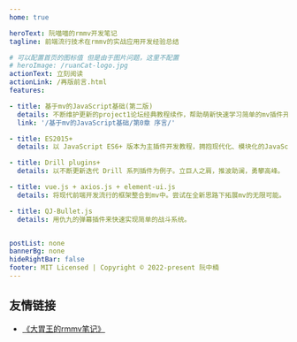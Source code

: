 ```yaml
---
home: true

heroText: 阮喵喵的rmmv开发笔记
tagline: 前端流行技术在rmmv的实战应用开发经验总结

# 可以配置首页的图标值 但是由于图片问题，这里不配置
# heroImage: /ruanCat-logo.jpg
actionText: 立刻阅读
actionLink: /再版前言.html
features:

- title: 基于mv的JavaScript基础(第二版)
  details: 不断维护更新的project1论坛经典教程续作，帮助萌新快速学习简单的mv插件开发。
  link: '/基于mv的JavaScript基础/第0章 序言/'

- title: ES2015+
  details: 以 JavaScript ES6+ 版本为主插件开发教程，拥抱现代化、模块化的JavaScript。

- title: Drill plugins+
  details: 以不断更新迭代 Drill 系列插件为例子。立巨人之肩，推波助澜，勇攀高峰。

- title: vue.js + axios.js + element-ui.js
  details: 将现代前端开发流行的框架整合到mv中。尝试在全新思路下拓展mv的无限可能。

- title: QJ-Bullet.js
  details: 用仇九的弹幕插件来快速实现简单的战斗系统。


postList: none
bannerBg: none
hideRightBar: false
footer: MIT Licensed | Copyright © 2022-present 阮中楠
---
```




## 友情链接
- [《大胃王的rmmv笔记》](https://hechicollegecomputerassociation.gitee.io/justbiubiubiul-rmmv-docs/)




